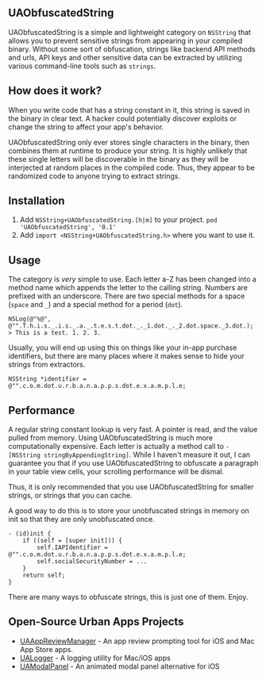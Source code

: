 ## UAObfuscatedString

UAObfuscatedString is a simple and lightweight category on `NSString` that allows you to
prevent sensitive strings from appearing in your compiled binary.
Without some sort of obfuscation, strings like backend API methods and urls,
API keys and other sensitive data can be extracted by utilizing various
command-line tools such as `strings`.

## How does it work?

When you write code that has a string constant in it, this string is saved in the binary
in clear text. A hacker could potentially discover exploits or change the string to 
affect your app's behavior.

UAObfuscatedString only ever stores single characters in the binary, then combines them at
runtime to produce your string. It is highly unlikely that these single letters will be discoverable
in the binary as they will be interjected at random places in the compiled code. Thus, they
appear to be randomized code to anyone trying to extract strings.

## Installation

1. Add `NSString+UAObfuscatedString.[h|m]` to your project. `pod 'UAObfuscatedString', '0.1'`
2. Add `import <NSString+UAObfuscatedString.h>` where you want to use it.

## Usage

The category is *very* simple to use.
Each letter a-Z has been changed into a method name which appends the letter to the calling string.
Numbers are prefixed with an underscore.
There are two special methods for a space (`space` and `_`)
and a special method for a period (`dot`).

    NSLog(@"%@", @"".T.h.i.s._.i.s._.a._.t.e.s.t.dot._._1.dot._._2.dot.space._3.dot.); 
    > This is a test. 1. 2. 3.

Usually, you will end up using this on things like your in-app purchase identifiers,
but there are many places where it makes sense to hide your strings from extractors.

    NSString *identifier = @"".c.o.m.dot.u.r.b.a.n.a.p.p.s.dot.e.x.a.m.p.l.e;

## Performance

A regular string constant lookup is very fast. A pointer is read, and the value pulled from memory.
Using UAObfuscatedString is much more computationally expensive. Each letter is actually a method call
to `-[NSString stringByAppendingString]`. While I haven't measure it out, I can guarantee you that if you
use UAObfuscatedString to obfuscate a paragraph in your table view cells, your scrolling performance will be dismal.

Thus, it is only recommended that you use UAObfuscatedString for smaller strings, or strings that you can cache.

A good way to do this is to store your unobfuscated strings in memory on init so that they are only unobfuscated once.

    - (id)init {
        if ((self = [super init])) {
            self.IAPIdentifier = @"".c.o.m.dot.u.r.b.a.n.a.p.p.s.dot.e.x.a.m.p.l.e;
            self.socialSecurityNumber = ...
        }
        return self;
    }


There are many ways to obfuscate strings, this is just one of them. Enjoy.

## Open-Source Urban Apps Projects

- [UAAppReviewManager](https://github.com/coneybeare/UAAppReviewManager) - An app review prompting tool for iOS and Mac App Store apps.
- [UALogger](https://github.com/coneybeare/UALogger) - A logging utility for Mac/iOS apps
- [UAModalPanel](https://github.com/coneybeare/UAModalPanel) - An animated modal panel alternative for iOS
